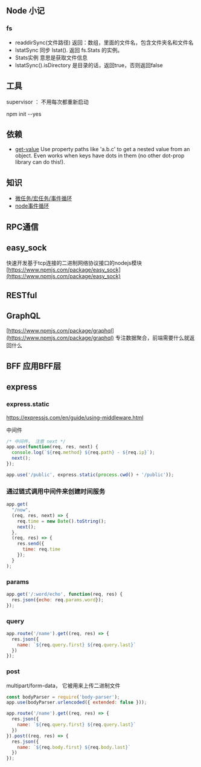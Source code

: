 ## Node 小记

### fs

* readdirSync(文件路径) 返回：数组，里面的文件名，包含文件夹名和文件名
* lstatSync 同步 lstat(). 返回 fs.Stats 的实例。
* Stats实例 意思是获取文件信息
* lstatSync().isDirectory 是目录的话，返回true，否则返回false

## 工具

supervisor ： 不用每次都重新启动


npm init --yes


## 依赖

* [get-value](https://www.npmjs.com/package/get-value)  Use property paths like 'a.b.c' to get a nested value from an object. Even works when keys have dots in them (no other dot-prop library can do this!).




## 知识

* [微任务/宏任务/事件循环](https://jakearchibald.com/2015/tasks-microtasks-queues-and-schedules/?utm_source=html5weekly)
* [node事件循环](https://www.taopoppy.cn/node/one_eventLoop.html)

## RPC通信


## easy_sock

快速开发基于tcp连接的二进制网络协议接口的nodejs模块 
[https://www.npmjs.com/package/easy_sock](https://www.npmjs.com/package/easy_sock)


## RESTful

## GraphQL

[https://www.npmjs.com/package/graphql](https://www.npmjs.com/package/graphql)
专注数据聚合，前端需要什么就返回什么

## BFF 应用BFF层


## express

### express.static

https://expressjs.com/en/guide/using-middleware.html

中间件

```js
/* 中间件， 注意 next */
app.use(function(req, res, next) {
  console.log(`${req.method} ${req.path} - ${req.ip}`);
  next();
});

app.use('/public', express.static(process.cwd() + '/public'));


```

### 通过链式调用中间件来创建时间服务

```js
app.get(
  "/now",
  (req, res, next) => {
    req.time = new Date().toString();
    next();
  },
  (req, res) => {
    res.send({
      time: req.time
    });
  }
);
```

### params

```js
app.get('/:word/echo', function(req, res) {
  res.json({echo: req.params.word});
});
```

### query 

```js
app.route('/name').get((req, res) => {
  res.json({
    name: `${req.query.first} ${req.query.last}`
  })
});
```

### post

multipart/form-data， 它被用来上传二进制文件

```js
const bodyParser = require('body-parser');
app.use(bodyParser.urlencoded({ extended: false }));

app.route('/name').get((req, res) => {
  res.json({
    name: `${req.query.first} ${req.query.last}`
  })
}).post((req, res) => {
  res.json({
    name: `${req.body.first} ${req.body.last}`
  })
});
```